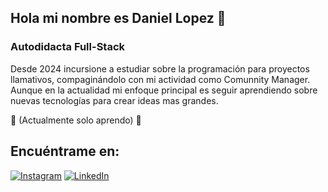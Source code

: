 ## Hola mi nombre es Daniel Lopez 👋

### Autodidacta Full-Stack

Desde 2024 incursione a estudiar sobre la programación para proyectos llamativos, compaginándolo con mi actividad como Comunnity Manager. Aunque en la actualidad mi enfoque principal es seguir aprendiendo sobre nuevas tecnologías para crear ideas mas grandes.

🚀 (Actualmente solo aprendo) 🚀

## Encuéntrame en:

[![Instagram](https://img.shields.io/badge/Instagram-@dannyvyd-E4405F?style=for-the-badge&logo=instagram&logoColor=white&labelColor=101010)](https://instagram.com/dannyvyd)
[![LinkedIn](https://img.shields.io/badge/LinkedIn-Daniel_Lopez-0077B5?style=for-the-badge&logo=linkedin&logoColor=white&labelColor=101010)](https://www.linkedin.com/in/daniel-sarabia-6b78571a2/)
